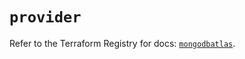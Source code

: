 # `provider`

Refer to the Terraform Registry for docs: [`mongodbatlas`](https://registry.terraform.io/providers/mongodb/mongodbatlas/1.19.0/docs).
